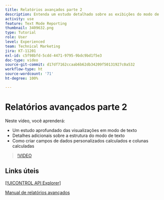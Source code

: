 ```yaml
---
title: Relatórios avançados parte 2
description: Entenda um estudo detalhado sobre as exibições do modo de texto, detalhes adicionais sobre a estrutura do modo de texto, dados personalizados calculados e colunas calculadas.
activity: use
feature: Text Mode Reporting
thumbnail: 3409632.png
type: Tutorial
role: User
level: Experienced
team: Technical Marketing
jira: KT-11201
exl-id: c5f98bfd-5cdd-4471-9795-9bdc9bd1f5e3
doc-type: video
source-git-commit: d17df7162ccaab6b62db34209f50131927c0a532
workflow-type: ht
source-wordcount: '71'
ht-degree: 100%

---
```


# Relatórios avançados parte 2

Neste vídeo, você aprenderá:

* Um estudo aprofundado das visualizações em modo de texto
* Detalhes adicionais sobre a estrutura do modo de texto
* Como criar campos de dados personalizados calculados e colunas calculadas

>[!VIDEO](https://video.tv.adobe.com/v/3409634/?quality=12&learn=on&enablevpops)

## Links úteis

[[!UICONTROL API Explorer]](https://developer.adobe.com/workfront/api-explorer/)

[Manual de relatórios avançados](/help/assets/advanced-reporting-manual.pdf)

